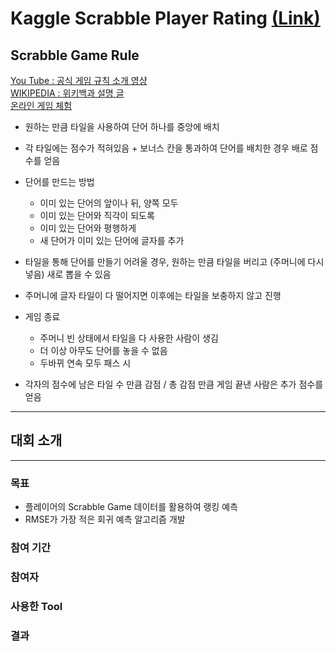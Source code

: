 # Kaggle Scrabble Player Rating [(Link)](https://www.kaggle.com/c/scrabble-player-rating)

## Scrabble Game Rule

[You Tube : 공식 게임 규칙 소개 영샹](https://www.youtube.com/watch?v=RYeXv1vmLGM)<br>
[WIKIPEDIA : 위키백과 설명 글](https://en.wikipedia.org/wiki/Scrabble)<br>
[온라인 게임 체험](https://playscrabble.com/)

* 원하는 만큼 타일을 사용하여 단어 하나를 중앙에 배치

* 각 타일에는 점수가 적혀있음 + 보너스 칸을 통과하여 단어를 배치한 경우 배로 점수를 얻음

* 단어를 만드는 방법

  - 이미 있는 단어의 앞이나 뒤, 양쪽 모두
  - 이미 있는 단어와 직각이 되도록
  - 이미 있는 단어와 평행하게
  - 새 단어가 이미 있는 단어에 글자를 추가
  
* 타일을 통해 단어를 만들기 어려울 경우, 원하는 만큼 타일을 버리고 (주머니에 다시 넣음) 새로 뽑을 수 있음

* 주머니에 글자 타일이 다 떨어지면 이후에는 타일을 보충하지 않고 진행

* 게임 종료

  - 주머니 빈 상태에서 타일을 다 사용한 사람이 생김
  - 더 이상 아무도 단어를 놓을 수 없음
  - 두바뀌 연속 모두 패스 시

* 각자의 점수에 남은 타일 수 만큼 감점 / 총 감점 만큼 게임 끝낸 사람은 추가 점수를 얻음

---

## 대회 소개
---

### 목표

* 플레이어의 Scrabble Game 데이터를 활용하여 랭킹 예측
* RMSE가 가장 적은 회귀 예측 알고리즘 개발

### 참여 기간

### 참여자

### 사용한 Tool

### 결과
